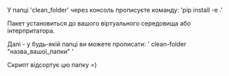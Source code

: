 У папці 'clean_folder' через консоль прописуєте команду: 
'pip install -e .'

Пакет установиться до вашого віртуального середовища або інтерпритатора.

Далі - у будь-якій папці ви можете прописати:
' clean-folder "назва_вашої_папки" '

Скрипт відсортує цю папку =)
